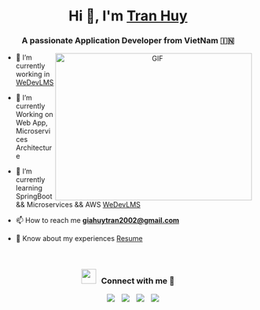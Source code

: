 <h1 align="center">Hi 👋, I'm <a href="https://100rabhcsmc.github.io/Me.io/" target="blank">
Tran Huy</a></h1>
<h3 align="center">A passionate Application Developer from VietNam &#127470;&#127475</h3>
<a target="_blank" align="center">
  <img align="right" top="500" height="300" width="400" alt="GIF" src="https://media.giphy.com/media/SWoSkN6DxTszqIKEqv/giphy.gif">
</a>

- 🔭 I’m currently working in <a href="https://phoenix.tech/griffyn/" target="blank">WeDevLMS</a>

- 🌱 I’m currently Working on Web App, Microservices Architecture

- 🌱 I’m currently learning SpringBoot && Microservices && AWS <a href="https://github.com/TranHuy2k2/WeDevLMS" target="blank">WeDevLMS</a>

- 📫 How to reach me **giahuytran2002@gmail.com**

- 📄 Know about my experiences <a href="https://github.com/100rabhcsmc/Me.io/blob/master/01SaurabhChavanReactNativeResume.pdf" target="blank">Resume</a>
<br/>
<h3 align="center" > <img src="https://media.giphy.com/media/iY8CRBdQXODJSCERIr/giphy.gif" width="30" height="30" style="margin-right: 10px;">Connect with me 🤝 </h3>

<p align="center">

 <div align="center"  class="icons-social" style="margin-left: 10px;">
        <a style="margin-left: 10px;"  target="_blank" href="https://www.linkedin.com/in/gia-huy-tr%E1%BA%A7n-903b65262/">
			<img src="https://img.icons8.com/doodle/40/000000/linkedin--v2.png"></a>
        <a style="margin-left: 10px;" target="_blank" href="https://github.com/TranHuy2k2">
		<img src="https://img.icons8.com/doodle/40/000000/github--v1.png"></a>
	   <a style="margin-left: 10px;" target="_blank" href="https://l.facebook.com/l.php?u=https%3A%2F%2Fgiahui-portfolio.vercel.app">
					<img src="https://img.icons8.com/external-sketchy-juicy-fish/0.6x/external-blog-online-services-sketchy-sketchy-juicy-fish.png"></a>
        <a style="margin-left: 10px;" target="_blank" href="https://www.instagram.com/tgiahui">
			<img src="https://img.icons8.com/doodle/40/000000/instagram-new--v2.png"></a>
      </div>

</p>
